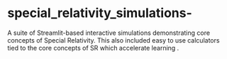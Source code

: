 # special_relativity_simulations-
A suite of Streamlit-based interactive simulations demonstrating core concepts of Special Relativity. This also included easy to use calculators tied to the core concepts of SR which accelerate learning .
